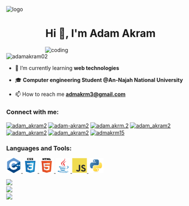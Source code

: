 ![logo](https://cdn.fbsbx.com/v/t59.2708-21/329631356_765600425081039_8161353112006960067_n.gif?_nc_cat=108&ccb=1-7&_nc_sid=041f46&_nc_ohc=O21bHRQq6bwAX_5zdFw&_nc_ht=cdn.fbsbx.com&oh=03_AdQwWazs2yJJkF_-bbdG2q96nzoa9csSQ75PkNxgOufrFg&oe=642F1879)

<h1 align="center">Hi 👋, I'm Adam Akram</h1>
<img align="right" width="400" src="https://cdn.dribbble.com/users/1162077/screenshots/3848914/programmer.gif" alt="coding" />


<p align="left"> <img src="https://komarev.com/ghpvc/?username=adamakram02&label=Profile%20views&color=0e75b6&style=flat" alt="adamakram02" /> </p>




- 🌱 I’m currently learning **web technologies**

- 🎓 **Computer engineering Student @An-Najah National University**

- 📫 How to reach me **admakrm3@gmail.com**

<h3 align="left">Connect with me:</h3>
<p align="left">
<a href="https://twitter.com/adam_akram2" target="blank"><img align="center" src="https://raw.githubusercontent.com/rahuldkjain/github-profile-readme-generator/master/src/images/icons/Social/twitter.svg" alt="adam_akram2" height="30" width="40" /></a>
<a href="https://linkedin.com/in/adam-akram2" target="blank"><img align="center" src="https://raw.githubusercontent.com/rahuldkjain/github-profile-readme-generator/master/src/images/icons/Social/linked-in-alt.svg" alt="adam-akram2" height="30" width="40" /></a>
<a href="https://fb.com/adam.akrm.2" target="blank"><img align="center" src="https://raw.githubusercontent.com/rahuldkjain/github-profile-readme-generator/master/src/images/icons/Social/facebook.svg" alt="adam.akrm.2" height="30" width="40" /></a>
<a href="https://instagram.com/adam_akram2" target="blank"><img align="center" src="https://raw.githubusercontent.com/rahuldkjain/github-profile-readme-generator/master/src/images/icons/Social/instagram.svg" alt="adam_akram2" height="30" width="40" /></a>
<a href="https://www.hackerrank.com/adam_akram2" target="blank"><img align="center" src="https://raw.githubusercontent.com/rahuldkjain/github-profile-readme-generator/master/src/images/icons/Social/hackerrank.svg" alt="adam_akram2" height="30" width="40" /></a>
<a href="https://codeforces.com/profile/adam_akram2" target="blank"><img align="center" src="https://raw.githubusercontent.com/rahuldkjain/github-profile-readme-generator/master/src/images/icons/Social/codeforces.svg" alt="adam_akram2" height="30" width="40" /></a>
<a href="https://www.leetcode.com/admakrm15" target="blank"><img align="center" src="https://raw.githubusercontent.com/rahuldkjain/github-profile-readme-generator/master/src/images/icons/Social/leet-code.svg" alt="admakrm15" height="30" width="40" /></a>
</p>

<h3 align="left">Languages and Tools:</h3>
<p align="left"> <a href="https://www.w3schools.com/cpp/" target="_blank" rel="noreferrer"> <img src="https://raw.githubusercontent.com/devicons/devicon/master/icons/cplusplus/cplusplus-original.svg" alt="cplusplus" width="40" height="40"/> </a> <a href="https://www.w3schools.com/css/" target="_blank" rel="noreferrer"> <img src="https://raw.githubusercontent.com/devicons/devicon/master/icons/css3/css3-original-wordmark.svg" alt="css3" width="40" height="40"/> </a> <a href="https://www.w3.org/html/" target="_blank" rel="noreferrer"> <img src="https://raw.githubusercontent.com/devicons/devicon/master/icons/html5/html5-original-wordmark.svg" alt="html5" width="40" height="40"/> </a> <a href="https://www.java.com" target="_blank" rel="noreferrer"> <img src="https://raw.githubusercontent.com/devicons/devicon/master/icons/java/java-original.svg" alt="java" width="40" height="40"/> </a> <a href="https://developer.mozilla.org/en-US/docs/Web/JavaScript" target="_blank" rel="noreferrer"> <img src="https://raw.githubusercontent.com/devicons/devicon/master/icons/javascript/javascript-original.svg" alt="javascript" width="40" height="40"/> </a> <a href="https://www.python.org" target="_blank" rel="noreferrer"> <img src="https://raw.githubusercontent.com/devicons/devicon/master/icons/python/python-original.svg" alt="python" width="40" height="40"/> </a> </p>

![](https://github-readme-stats.vercel.app/api?username=Adamakram02&theme=dark&hide_border=false&include_all_commits=false&count_private=false)<br/>
![](https://github-readme-streak-stats.herokuapp.com/?user=Adamakram02&theme=dark&hide_border=false)<br/>
![](https://github-readme-stats.vercel.app/api/top-langs/?username=Adamakram02&theme=dark&hide_border=false&include_all_commits=false&count_private=false&layout=compact)

